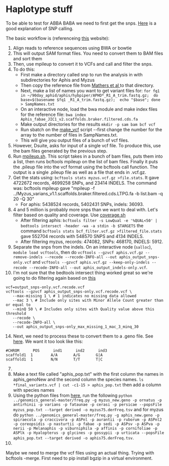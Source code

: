 # Haplotype stuff

To be able to test for ABBA BABA we need to first get the snps. [Here](http://data-science-sequencing.github.io/Win2018/lectures/lecture10/) is a good explanation of SNP calling.

The basic workflow is (referenceing [this](https://sateeshperi.github.io/nextflow_varcal/nextflow/nextflow_variant_calling) website):

1. Align reads to reference sequences using BWA or bowtie
2. This will output SAM format files. You need to convert them to BAM files and sort them
4. Then, use mpileup to convert it to VCFs and call and filter the snps.
5. To do this:
   * First make a directory called snp to run the analysis in with subdirectories for Aphis and Myzus
   * Then copy the reference file from [Mathers et al ](https://zenodo.org/record/5908005#.ZC885-zMIea) to that directory.
   * Next, make a list of names you want to get variant files for: `for fq1 in ~/90day_aphid/aphis/hybpiper/APHD*_R1_A_trim.fastq.gz;  do base=$(basename $fq1 _R1_A_trim.fastq.gz);  echo "$base"; done > SampNames.txt`
   * On an interactive node, load the bwa module and make index files for the reference file: `bwa index Aphis_fabae_JIC1_v2.scaffolds.braker.filtered.cds.fa`
   * Make output directories for the results `mkdir -p sam bam bcf vcf`
   * Run sbatch on the [make_vcf](scripts/make_vcf.sh) script --first change the number for the array to the number of files in SampNames.txt.
   * This will give you output files of a bunch of vcf files.
6. However, Dsuite, asks for input of a single vcf file. To produce this, use the bam files generated by the previous step.
7. Run [mpileup.sh](scripts/mpileup.sh). This script takes in a bunch of bam files, puts them into a list, then runs bcftools mpileup on the list of bam files. Finally it puts the .pileup file into the vcf format using the bcftools call function. The output is a single .pileup file as well as a file that ends in .vcf.gz.
8. Get the stats using: `bcftools stats myzus.vcf.gz >file.stats`. It gave 4722672 records, 4699258 SNPs, and 23414 INDELS. The command was: bcftools mpileup gave "mpileup -f ../Myzus_varians_v1.1.scaffolds.braker.filtered.cds.LTPG.fa -b list.bam -q 20 -Q 30"
   * For aphis: 5438524 records, 5402431 SNPs, indels: 36093.
10. 4 and 5 million is probably more snps than we want to deal with. Let's filter based on quality and coverage. Use [coverage.sh](scripts/coverage.sh) 
    * After filtering aphis: `bcftools filter -s LowQual -e '%QUAL<50' | bedtools intersect -header -wa -a stdin -b $TARGETS` the command `bcftools stats bcf_filter.vcf.gz >filtered_file.stats` gave 552704 records with 548570 SNPS and 4134 INDELS.
    * After filtering myzus, records: 474082, SNPs: 468170, INDELS: 5912.
11. Separate the snps from the indels. On an interactive node (`salloc`), `module load vcftools`, then do `vcftools --gzvcf aphis.vcf.gz --remove-indels --recode --recode-INFO-all --out aphis_output_snps-only.vcf` and `vcftools --gzvcf aphis.vcf.gz --keep-only-indels --recode --recode-INFO-all --out aphis_output_indels-only.vcf`.
12. I'm not sure that the bedtools intersect thing worked great so we're going to do filtering again based on [this](https://bioinformaticsworkbook.org/dataAnalysis/VariantCalling/freebayes-dnaseq-workflow.html#gsc.tab=0)
```
vcf=output_snps-only.vcf.recode.vcf
vcftools --gzvcf aphis_output_snps-only.vcf.recode.vcf \
   --max-missing 1 \ # 1 indicates no missing data allowed
   --mac 3 \ # Include only sites with Minor Allele Count greater than or equal to
   --minQ 50 \ # Includes only sites with Quality value above this threshold
   --recode \
   --recode-INFO-all \
   --out aphis_output_snps-only_max_missing_1_mac_3_minq_30
```
14. Next, we need to process these to convert them to a .geno file. See [here](https://github.com/gibert-Fab/ABBA-BABA). We want it too look like this:
```
#CHROM      POS      ind1      ind2      ind3
scaffold1  1        A/A       A/G       G|A
scaffold1  1        N/N       T/T       T|C
```

7. 
8. Make a text file called "aphis_pop.txt" with the first column the names in aphis_genoNew and the second column the species names. `ls *final_variants.vcf | cut -c1-15 > aphis_pop.txt` then add a column with species names
9. Using the python files from [here](https://github.com/simonhmartin/tutorials/tree/master/ABBA_BABA_whole_genome), run the following `python ../genomics_general-master/freq.py -g myzus_new.geno -p ornatus -p antirhinii -p varians -p fataunae -p cerasi -p persicae --popsFile  myzus_pop.txt --target derived -o myzus75.derFreq.tsv` and for myzus do `python ../genomics_general-master/freq.py -g aphis_new.geno -p spiraecola -p craccivora -p ASPnl -p aurantii -p ruborum -p ASPnl2 -p coreopsidis -p nasturtii -p fabae -p sedi -p ASPsv -p ASPva -p nerii -p Melanaphis -p viburniphila -p affinis -p cornifoliae -p ASPlk -p Hyalopterus -p glycines -p gossypii -p urticata --popsFile  aphis_pop.txt --target derived -o aphis75.derFreq.tsv`.
10. 
Maybe we need to merge the vcf files using an actual thing. Trying with bcftools -merge. First need to pip install bgzip in a virtual environment.




